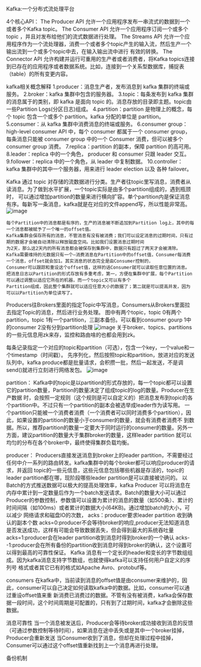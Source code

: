 Kafka:一个分布式流处理平台

4个核心API：
    The Producer API 允许一个应用程序发布一串流式的数据到一个或者多个Kafka topic。 
    The Consumer API 允许一个应用程序订阅一个或多个 topic ，并且对发布给他们的流式数据进行处理。 
    The Streams API 允许一个应用程序作为一个流处理器，消费一个或者多个topic产生的输入流，然后生产一个输出流到一个或多个topic中去，在输入输出流中进行
    有效的转换。 
    The Connector API 允许构建并运行可重用的生产者或者消费者，将Kafka topics连接到已存在的应用程序或者数据系统。比如，连接到一个关系型数据库，捕捉表
    （table）的所有变更内容。
    
kafka相关概念解释
        1.producer：消息生产者，发布消息到 kafka 集群的终端或服务。
        2.broker：kafka 集群中包含的服务器。
        3.topic：每条发布到 kafka 集群的消息属于的类别，即 kafka 是面向 topic 的。消息存放的目录即主题。topic由一些Partition Logs(分区日志)组成。
        4.partition：partition 是物理上的概念，每个 topic 包含一个或多个 partition。kafka 分配的单位是 partition。
        5.consumer：从 kafka 集群中消费消息的终端或服务。
        6.consumer group：high-level consumer API 中，每个 consumer 都属于一个 consumer group，每条消息只能被 consumer group 中的一个 
        Consumer 消费，但可以被多个 consumer group 消费。
        7.replica：partition 的副本，保障 partition 的高可用。
        8.leader：replica 中的一个角色， producer 和 consumer 只跟 leader 交互。
        9.follower：replica 中的一个角色，从 leader 中复制数据。
        10.controller：kafka 集群中的其中一个服务器，用来进行 leader election 以及 各种 failover。

Kafka 通过 topic 对存储的流数据进行分类。生产者往topic里写消息，消费者从读消息。为了做到水平扩展，一个topic实际是由多个partition组成的，遇到瓶颈时，
可以通过增加partition的数量来进行横向扩容。单个partition内是保证消息有序。每新写一条消息，kafka就是在对应的文件append写，所以性能非常高。
![image](https://github.com/itsohorriblela/Hadoop-Diary/blob/master/images/kafkaconstruct.png)
    
    每个Partition中的消息都是有序的，生产的消息被不断追加到Partition log上，其中的每一个消息都被赋予了一个唯一的offset值。 
    Kafka集群会保存所有的消息，不管消息有没有被消费；我们可以设定消息的过期时间，只有过期的数据才会被自动清除以释放磁盘空间。比如我们设置消息过期时间
    为2天，那么这2天内的所有消息都会被保存到集群中，数据只有超过了两天才会被清除。 
    Kafka需要维持的元数据只有一个–消费消息在Partition中的offset值，Consumer每消费一个消息，offset就会加1。其实消息的状态完全是由Consumer控制的，
    Consumer可以跟踪和重设这个offset值，这样的话Consumer就可以读取任意位置的消息。 
    把消息日志以Partition的形式存放有多重考虑，第一，方便在集群中扩展，每个Partition可以通过调整以适应它所在的机器，而一个topic又可以有多个
    Partition组成，因此整个集群就可以适应任意大小的数据了；第二就是可以提高并发，因为可以以Partition为单位读写了。
    
   Producers往Brokers里面的指定Topic中写消息，Consumers从Brokers里面拉去指定Topic的消息，然后进行业务处理。
   图中有两个topic，topic 0有两个partition，topic 1有一个partition，三副本备份。可以看到consumer gourp 1中的consumer 2没有分到partition处理
![image](https://github.com/itsohorriblela/Hadoop-Diary/blob/master/images/kafkadataflow.png)
   关于broker、topics、partitions的一些元信息用zk来存，监控和路由啥的也都会用到zk。
   
每条记录指定一个对应的topic和partition（可选），包含一个key，一个value和一个timestamp（时间戳）。 先序列化，然后按照topic和partition，放进对应的发送
队列中。kafka produce都是批量请求，会积攒一批，然后一起发送，不是调send()就进行立刻进行网络发包。
![image](https://github.com/itsohorriblela/Hadoop-Diary/blob/master/images/kafkaproductflow.png)

partition：
    Kafka中的topic是以partition的形式存放的，每一个topic都可以设置它的partition数量，Partition的数量决定了组成topic的log的数量。Producer在生产数据
    时，会按照一定规则（这个规则是可以自定义的）把消息发布到topic的各个partition中。不过只有一个partition的副本会被选举成leader作为读写用。 
    一个partition只能被一个消费者消费（一个消费者可以同时消费多个partition），因此，如果设置的partition的数量小于consumer的数量，就会有消费者消费不
    到数据。所以，推荐partition的数量一定要大于同时运行的consumer的数量。另外一方面，建议partition的数量大于集群broker的数量，这样leader partition
    就可以均匀的分布在各个broker中，最终使得集群负载均衡。

producer：
    Producers直接发送消息到broker上的leader partition，不需要经过任何中介一系列的路由转发。kafka集群中的每个broker都可以响应producer的请求，并返回
    topic的一些元信息，这些元信息包括哪些机器是存活的，topic的leader partition都在哪，现阶段哪些leader partition是可以直接被访问的。 
    以Batch的方式推送数据可以极大的提高处理效率，kafka Producer 可以将消息在内存中累计到一定数量后作为一个batch发送请求。Batch的数量大小可以通过
    Producer的参数控制，参数值可以设置为累计的消息的数量（如500条）、累计的时间间隔（如100ms）或者累计的数据大小(64KB)。通过增加batch的大小，可以减少
    网络请求和磁盘IO的次数，
    acks：producer要求leader partition 收到确认的副本个数
    acks=0:producer不会等待broker的响应,producer无法知道消息是否发送成功，这样有可能会导致数据丢失，但会得到最大的系统吞吐量
    acks=1:producer会在leader partition收到消息时得到broker的一个确认
    acks--1:producer会在所有备份的partition收到消息时得到broker的确认，这个设置可以得到最高的可靠性保证。 
    Kafka 消息有一个定长的header和变长的字节数组组成。因为kafka消息支持字节数组，也就使得kafka可以支持任何用户自定义的序列号
    格式或者其它已有的格式如Apache Avro、protobuf等。
 
 consumers
    在kafka中，当前读到消息的offset值是由consumer来维护的，因此，consumer可以自己决定如何读取kafka中的数据。比如，consumer可以通过重设offset值来重
    新消费已消费过的数据。不管有没有被消费，kafka会保存数据一段时间，这个时间周期是可配置的，只有到了过期时间，kafka才会删除这些数据。 
 
 消息可靠性
    当一个消息被发送后，Producer会等待broker成功接收到消息的反馈（可通过参数控制等待时间），如果消息在途中丢失或是其中一个broker挂掉，Producer会重新发送
    当Consumer收到了消息，但却在处理过程中挂掉，Consumer可以通过这个offset值重新找到上一个消息再进行处理。
    
备份机制

